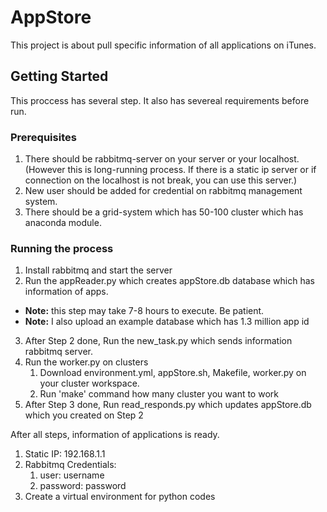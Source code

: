 # AppStore 

This project is about pull specific information of  all applications on iTunes. 

## Getting Started

This proccess has several step. It also has severeal requirements before run.

### Prerequisites

1. There should be rabbitmq-server on your server or your localhost.(However this is long-running process. If there is a static ip server or if connection on the localhost is not break, you can use this server.)
2. New user should be added for credential on rabbitmq management system.
3. There should be a grid-system which has 50-100 cluster which has anaconda module.

### Running the process
1. Install rabbitmq and start the server
2. Run the appReader.py which creates appStore.db database which has information of apps.

* **Note:** this step may take 7-8 hours to execute. Be patient.
* **Note:** I also upload an example database which has 1.3 million app id 
3. After Step 2 done, Run the new_task.py which sends information rabbitmq server.
4. Run the worker.py on clusters
	1. Download environment.yml, appStore.sh, Makefile, worker.py on your cluster workspace.
	2. Run 'make' command how many cluster you want to work
5. After Step 3 done, Run read_responds.py which updates appStore.db which you created on Step 2

After all steps, information of applications is ready.

1. Static IP: 192.168.1.1
2. Rabbitmq Credentials:
	1. user: username
	2. password: password
3. Create a virtual environment for python codes
